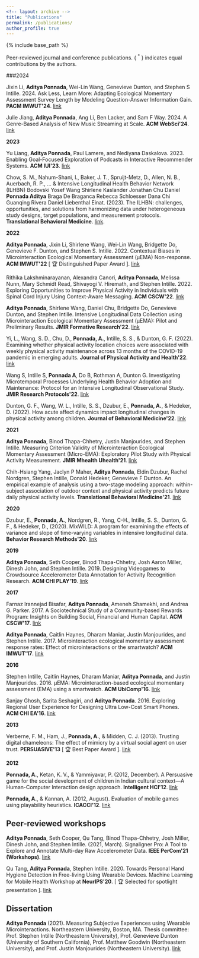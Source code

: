 ```yaml
---
<!-- layout: archive -->
title: "Publications"
permalink: /publications/
author_profile: true
---
```


<!-- {% if author.googlescholar %}
  You can also find my articles on <u><a href="{{author.googlescholar}}">my Google Scholar profile</a>.</u>
{% endif %} -->

{% include base_path %}

Peer-reviewed journal and conference publications. { <sup>*</sup> } indicates equal contributions by the authors.

###2024

Jixin Li, **Aditya Ponnada**, Wei-Lin Wang, Genevieve Dunton, and Stephen S Intille. 2024. Ask Less, Learn More: Adapting Ecological Momentary Assessment Survey Length by Modeling Question-Answer Information Gain. **PACM IMWUT'24**. [link](https://dl.acm.org/doi/10.1145/3699735)

Julie Jiang, **Aditya Ponnada**, Ang Li, Ben Lacker, and Sam F Way. 2024. A Genre-Based Analysis of New Music Streaming at Scale. **ACM WebSci'24**. [link](https://dl.acm.org/doi/abs/10.1145/3614419.3644002)

**2023**

Yu Liang, **Aditya Ponnada**, Paul Lamere, and Nediyana Daskalova. 2023. Enabling Goal-Focused Exploration of Podcasts in Interactive Recommender Systems. **ACM IUI'23**. [link](https://dl.acm.org/doi/abs/10.1145/3581641.3584032)

Chow, S. M., Nahum-Shani, I., Baker, J. T., Spruijt-Metz, D., Allen, N. B., Auerbach, R. P., ... & Intensive Longitudinal Health Behavior Network (ILHBN) Bodovski Yosef Wang Shirlene Kaslander Jonathan Chu Daniel **Ponnada Aditya** Braga De Braganca Rebecca Schloesser Dana Chi Guanqing Rivera Daniel Liebenthal Einat. (2023). The ILHBN: challenges, opportunities, and solutions from harmonizing data under heterogeneous study designs, target populations, and measurement protocols. **Translational Behavioral Medicine**. [link](https://academic.oup.com/tbm/article/13/1/7/6843119).

**2022**

**Aditya Ponnada**, Jixin Li, Shirlene Wang, Wei-Lin Wang, Bridgette Do, Genevieve F. Dunton, and Stephen S. Intille. 2022. Contextual Biases in Microinteraction Ecological Momentary Assessment (μEMA) Non-response. **ACM IMWUT'22** 
      \[ :trophy: Distinguished Paper Award \]. [link](https://dl.acm.org/doi/10.1145/3517259)

Rithika Lakshminarayanan, Alexandra Canori, **Aditya Ponnada**, Melissa Nunn, Mary Schmidt Read, Shivayogi V. Hiremath, and Stephen Intille. 2022. Exploring Opportunities to Improve Physical Activity in Individuals with Spinal Cord Injury Using Context-Aware Messaging. **ACM CSCW'22**. [link](https://dl.acm.org/doi/10.1145/3555628)

**Aditya Ponnada**, Shirlene Wang, Daniel Chu, Bridgette Do, Genevieve Dunton, and Stephen Intille. Intensive Longitudinal Data Collection using Microinteraction Ecological Momentary Assessment (μEMA): Pilot and Preliminary Results. **JMIR Formative Research'22**. [link](https://pubmed.ncbi.nlm.nih.gov/35138253/)

Yi, L., Wang, S. D., Chu, D., **Ponnada, A.**, Intille, S. S., & Dunton, G. F. (2022). Examining whether physical activity location choices were associated with weekly physical activity maintenance across 13 months of the COVID-19 pandemic in emerging adults. **Journal of Physical Activity and Health'22**. [link](https://journals.humankinetics.com/view/journals/jpah/19/6/article-p446.xml)

Wang S, Intille S, **Ponnada A**, Do B, Rothman A, Dunton G. Investigating Microtemporal Processes Underlying Health Behavior Adoption and Maintenance: Protocol for an Intensive Longitudinal Observational Study. **JMIR Research Protocols'22**. [link](https://pubmed.ncbi.nlm.nih.gov/35834296/)

Dunton, G. F., Wang, W. L., Intille, S. S., Dzubur, E., **Ponnada, A.**, & Hedeker, D. (2022). How acute affect dynamics impact longitudinal changes in physical activity among children. **Journal of Behavioral Medicine'22**. [link](https://pubmed.ncbi.nlm.nih.gov/35347520/)

**2021**

**Aditya Ponnada**, Binod Thapa-Chhetry, Justin Manjourides, and Stephen Intille. Measuring Criterion Validity of Microinteraction Ecological Momentary Assessment (Micro-EMA): Exploratory Pilot Study with Physical Activity Measurement. **JMIR Mhealth Uhealth'21**. [link](https://www.ncbi.nlm.nih.gov/pmc/articles/PMC7991987/)

Chih-Hsiang Yang, Jaclyn P Maher, **Aditya Ponnada**, Eldin Dzubur, Rachel Nordgren, Stephen Intille, Donald Hedeker, Genevieve F Dunton. An empirical example of analysis using a two-stage modeling approach: within-subject association of outdoor context and physical activity predicts future daily physical activity levels. **Translational Behavioral Medicine'21**. [link](https://www.ncbi.nlm.nih.gov/pmc/articles/PMC8521720/)

**2020**

Dzubur, E., **Ponnada, A.**, Nordgren, R., Yang, C-H., Intille, S. S., Dunton, G. F., & Hedeker, D., (2020). MixWILD: A program for examining the effects of variance and slope of time-varying variables in intensive longitudinal data. **Behavior Research Methods'20**. [link](https://pubmed.ncbi.nlm.nih.gov/31898295/)

**2019**

**Aditya Ponnada**, Seth Cooper, Binod Thapa-Chhetry, Josh Aaron Miller, Dinesh John, and Stephen Intille. 2019. Designing Videogames to Crowdsource Accelerometer Data Annotation for Activity Recognition Research. **ACM CHI PLAY’19**. [link](https://www.ncbi.nlm.nih.gov/pmc/articles/PMC6876631/)

**2017**

Farnaz Irannejad Bisafar, **Aditya Ponnada**, Ameneh Shamekhi, and Andrea G. Parker. 2017. A Sociotechnical Study of a Community-based Rewards Program: Insights on Building Social, Financial and Human Capital. **ACM CSCW'17**. [link](https://dl.acm.org/doi/10.1145/3134690)

**Aditya Ponnada**, Caitlin Haynes, Dharam Maniar, Justin Manjourides, and Stephen Intille. 2017. Microinteraction ecological momentary assessment response rates: Effect of microinteractions or the smartwatch? **ACM IMWUT'17**. [link](https://dl.acm.org/doi/10.1145/3130957)

**2016**

Stephen Intille, Caitlin Haynes, Dharam Maniar, **Aditya Ponnada**, and Justin Manjourides. 2016. μEMA: Microinteraction-based ecological momentary assessment (EMA) using a smartwatch. **ACM UbiComp'16**. [link](https://dl.acm.org/doi/10.1145/2971648.2971717)

Sanjay Ghosh, Sarita Seshagiri, and **Aditya Ponnada**. 2016. Exploring Regional User Experience for Designing Ultra Low-Cost Smart Phones. **ACM CHI EA'16**. [link](https://dl.acm.org/doi/abs/10.1145/2851581.2851597)

**2013**

Verberne, F. M., Ham, J., **Ponnada, A.**, & Midden, C. J. (2013). Trusting digital chameleons: The effect of mimicry by a virtual social agent on user trust. **PERSUASIVE'13** \[ :trophy: Best Paper Award \]. [link](https://link.springer.com/chapter/10.1007/978-3-642-37157-8_28)

**2012**

**Ponnada, A.**, Ketan, K. V., & Yammiyavar, P. (2012, December). A Persuasive game for the social development of children in Indian cultural context—A Human-Computer Interaction design approach. **Intelligent HCI'12**. [link](https://ieeexplore.ieee.org/document/6481863)

**Ponnada, A.**, & Kannan, A. (2012, August). Evaluation of mobile games using playability heuristics. **ICACCI'12**. [link](https://link.springer.com/chapter/10.1007/978-3-319-02958-0_25)

Peer-reviewed workshops
------

**Aditya Ponnada**, Seth Cooper, Qu Tang, Binod Thapa-Chhetry, Josh Miller, Dinesh John, and Stephen Intille. (2021, March). Signaligner Pro: A Tool to Explore and Annotate Multi-day Raw Accelerometer Data. **IEEE PerCom'21 (Workshops)**. [link](https://ieeexplore.ieee.org/document/9431110)

Qu Tang, **Aditya Ponnada**, Stephen Intille. 2020. Towards Personal Hand Hygiene Detection in Free-living Using Wearable Devices. Machine Learning for Mobile Health Workshop at **NeurIPS'20**. \[ :trophy: Selected for spotlight presentation \]. [link](https://neurips.cc/virtual/2020/protected/workshop_16135.html)

Dissertation
------
**Aditya Ponnada** (2021). Measuring Subjective Experiences using Wearable Microinteractions. Northeastern University, Boston, MA. 
Thesis committee: Prof. Stephen Intille (Northeastern University), Prof. Genevieve Dunton (University of Southern California), Prof. Matthew Goodwin (Northeastern University), and Prof. Justin Manjourides (Northeastern University). [link](https://www.proquest.com/openview/1273623278c019e781b248b7080dccf0/1?pq-origsite=gscholar&cbl=18750&diss=y)


<!-- {% for post in site.publications reversed %}
  {% include archive-single.html %}
{% endfor %} -->
